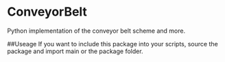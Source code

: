 # ConveyorBelt
Python implementation of the conveyor belt scheme and more.

##Useage
If you want to include this package into your scripts, source the package and import main or the package folder.
